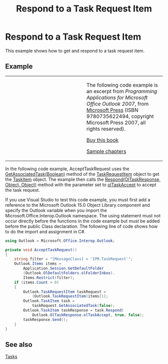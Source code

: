 ﻿---
title: 'Respond to a Task Request Item'
TOCTitle: 'Respond to a Task Request Item'
ms:assetid: 573c98ef-4d15-4fd1-bccd-25a22c9a63f0
ms:mtpsurl: https://msdn.microsoft.com/en-us/library/Ff184608(v=office.15)
ms:contentKeyID: 55119896
ms.date: 07/24/2014
mtps_version: v=office.15
dev_langs:
- csharp
---

# Respond to a Task Request Item

This example shows how to get and respond to a task request item.

## Example

<table>
<colgroup>
<col style="width: 50%" />
<col style="width: 50%" />
</colgroup>
<tbody>
<tr class="odd">
<td><p></p></td>
<td><p>The following code example is an excerpt from <em>Programming Applications for Microsoft Office Outlook 2007</em>, from <a href="http://www.microsoft.com/learning/books/default.mspx">Microsoft Press</a> (ISBN 9780735622494, copyright Microsoft Press 2007, all rights reserved).</p>
<p><a href="http://www.amazon.com/gp/product/0735622493?ie=utf8%26tag=msmsdn-20%26linkcode=as2%26camp=1789%26creative=9325%26creativeasin=0735622493">Buy this book</a></p>
<p><a href="https://msdn.microsoft.com/en-us/library/cc513844(v=office.15)">Sample chapters</a></p></td>
</tr>
</tbody>
</table>


In the following code example, AcceptTaskRequest uses the [GetAssociatedTask(Boolean)](https://msdn.microsoft.com/en-us/library/bb645779\(v=office.15\)) method of the [TaskRequestItem](https://msdn.microsoft.com/en-us/library/bb610737\(v=office.15\)) object to get the [TaskItem](https://msdn.microsoft.com/en-us/library/bb624227\(v=office.15\)) object. The example then calls the [Respond(OlTaskResponse, Object, Object)](https://msdn.microsoft.com/en-us/library/bb644188\(v=office.15\)) method with the parameter set to [olTaskAccept](https://msdn.microsoft.com/en-us/library/bb624484\(v=office.15\)) to accept the task request.

If you use Visual Studio to test this code example, you must first add a reference to the Microsoft Outlook 15.0 Object Library component and specify the Outlook variable when you import the Microsoft.Office.Interop.Outlook namespace. The using statement must not occur directly before the functions in the code example but must be added before the public Class declaration. The following line of code shows how to do the import and assignment in C\#.

```csharp
using Outlook = Microsoft.Office.Interop.Outlook;
```

```csharp
private void AcceptTaskRequest()
{
    string filter = "[MessageClass] = 'IPM.TaskRequest'";
    Outlook.Items items =
        Application.Session.GetDefaultFolder
        (Outlook.OlDefaultFolders.olFolderInbox).
        Items.Restrict(filter);
    if (items.Count > 0)
    {
        Outlook.TaskRequestItem taskRequest =
            (Outlook.TaskRequestItem)items[1];
        Outlook.TaskItem task =
            taskRequest.GetAssociatedTask(false);
        Outlook.TaskItem taskResponse = task.Respond(
            Outlook.OlTaskResponse.olTaskAccept, true, false);
        taskResponse.Send();
    }
}
```

## See also



[Tasks](tasks.md)

